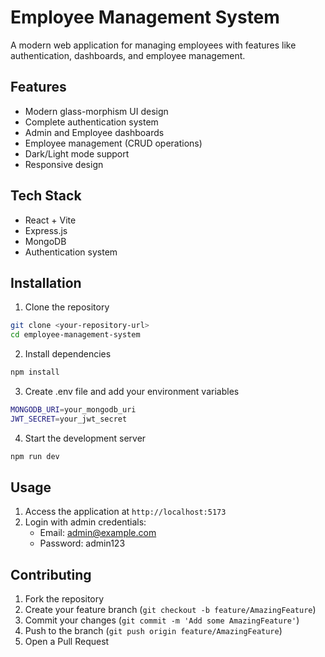 # Employee Management System

A modern web application for managing employees with features like authentication, dashboards, and employee management.

## Features

- Modern glass-morphism UI design
- Complete authentication system
- Admin and Employee dashboards
- Employee management (CRUD operations)
- Dark/Light mode support
- Responsive design

## Tech Stack

- React + Vite
- Express.js
- MongoDB
- Authentication system

## Installation

1. Clone the repository
```bash
git clone <your-repository-url>
cd employee-management-system
```

2. Install dependencies
```bash
npm install
```

3. Create .env file and add your environment variables
```bash
MONGODB_URI=your_mongodb_uri
JWT_SECRET=your_jwt_secret
```

4. Start the development server
```bash
npm run dev
```

## Usage

1. Access the application at `http://localhost:5173`
2. Login with admin credentials:
   - Email: admin@example.com
   - Password: admin123

## Contributing

1. Fork the repository
2. Create your feature branch (`git checkout -b feature/AmazingFeature`)
3. Commit your changes (`git commit -m 'Add some AmazingFeature'`)
4. Push to the branch (`git push origin feature/AmazingFeature`)
5. Open a Pull Request
